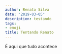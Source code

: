 ```yaml
---
author: Renato Silva
date: "2019-03-05"
description: testando
tags:
- emoji
title: Tentando Renato
---
```


É aqui que tudo acontece